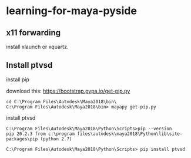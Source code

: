 # learning-for-maya-pyside

## x11 forwarding

install xlaunch or xquartz.

## Install ptvsd

install pip

download this: https://bootstrap.pypa.io/get-pip.py

```
cd C:\Program Files\Autodesk\Maya2018\bin\
C:\Program Files\Autodesk\Maya2018\bin> mayapy get-pip.py
```

install ptvsd

```
C:\Program Files\Autodesk\Maya2018\Python\Scripts>pip --version
pip 20.2.3 from c:\program files\autodesk\maya2018\Python\lib\site-packages\pip (python 2.7)

C:\Program Files\Autodesk\Maya2018\Python\Scripts> pip install ptvsd
```
